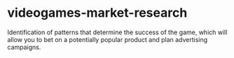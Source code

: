 # videogames-market-research
Identification of patterns that determine the success of the game, which will allow you to bet on a potentially popular product and plan advertising campaigns.
